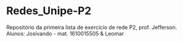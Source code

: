 # Redes_Unipe-P2
Repositório da primeira lista de exercício de rede P2, prof. Jefferson.
Alunos: Josivando - mat. 1610015505 & Leomar
